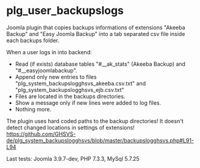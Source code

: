 # plg_user_backupslogs
Joomla plugin that copies backups informations of extensions "Akeeba Backup" and "Easy Joomla Backup" into a tab separated csv file inside each backups folder.

When a user logs in into backend:
- Read (if exists) database tables "#__ak_stats" (Akeeba Backup) and "#__easyjoomlabackup".
- Append only new entries to files "plg_system_backupslogghsvs_akeeba.csv.txt" and "plg_system_backupslogghsvs_ejb.csv.txt"
- Files are located in the backups directories.
- Show a message only if new lines were added to log files.
- Nothing more.

The plugin uses hard coded paths to the backup directories! It doesn't detect changed locations in settings of extensions!
https://github.com/GHSVS-de/plg_system_backupslogghsvs/blob/master/backupslogghsvs.php#L91-L94

Last tests: Joomla 3.9.7-dev, PHP 7.3.3, MySql 5.7.25

